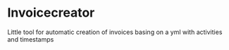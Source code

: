 # Invoicecreator

Little tool for automatic creation of invoices basing on a yml with activities and timestamps
